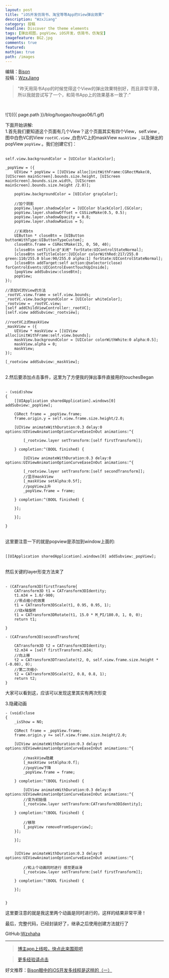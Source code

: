 ```yaml
---
layout: post
title: "iOS开发仿简书、淘宝等等App的View弹出效果"
description: "WzxJiang"
category: 投稿
headline: Discover the theme elements
tags: [弹出视图，popView，iOS开发，仿简书，仿淘宝]
imagefeature: BG2.jpg
comments: true
featured: 
mathjax: true
path: /images
---
```

编辑：[Bison](http://allluckly.cn/)<br>
投稿：[WzxJiang](http://www.jianshu.com/p/a697d2a38b3c)<br>

>&quot;昨天用简书App的时候觉得这个View的弹出效果特别好，而且非常平滑，所以我就尝试写了一个，和简书App上的效果基本一致了:&quot;

<br>

![1]({{ page.path }}/blog/tuogao/tougao06/1.gif)<br>


下面开始讲解:<br>
1.首先我们要知道这个页面有几个View？这个页面其实有四个View，self.view , 图中白色VC的View  `rootVC.view` ,白色VC上的maskView `maskView `, 以及弹出的popView `popView` 。我们创建它们：<br>
<br>

```
self.view.backgroundColor = [UIColor blackColor];

_popView = ({
    UIView * popView = [[UIView alloc]initWithFrame:CGRectMake(0, [UIScreen mainScreen].bounds.size.height, [UIScreen mainScreen].bounds.size.width, [UIScreen mainScreen].bounds.size.height /2.0)];

    popView.backgroundColor = [UIColor grayColor];

    //加个阴影
    popView.layer.shadowColor = [UIColor blackColor].CGColor;
    popView.layer.shadowOffset = CGSizeMake(0.5, 0.5);
    popView.layer.shadowOpacity = 0.8;
    popView.layer.shadowRadius = 5;

    //关闭btn
    UIButton * closeBtn = [UIButton buttonWithType:UIButtonTypeCustom];
    closeBtn.frame = CGRectMake(15, 0, 50, 40);
    [closeBtn setTitle:@"关闭" forState:UIControlStateNormal];
    [closeBtn setTitleColor:[UIColor colorWithRed:217/255.0 green:110/255.0 blue:90/255.0 alpha:1] forState:UIControlStateNormal];
    [closeBtn addTarget:self action:@selector(close) forControlEvents:UIControlEventTouchUpInside];
    [popView addSubview:closeBtn];
    popView;
});    

//添加VC的View的方法
_rootVC.view.frame = self.view.bounds;
_rootVC.view.backgroundColor = [UIColor whiteColor];
_rootview = _rootVC.view;
[self addChildViewController:_rootVC];
[self.view addSubview:_rootview];

//rootVC上的maskView
_maskView = ({
    UIView * maskView = [[UIView alloc]initWithFrame:self.view.bounds];
    maskView.backgroundColor = [UIColor colorWithWhite:0 alpha:0.5];
    maskView.alpha = 0;
    maskView;
});

[_rootview addSubview:_maskView];

```
<br>
2.然后要添加点击事件，这里为了方便我的弹出事件直接用的touchesBegan<br>
<br>

```
- (void)show
{
    [[UIApplication sharedApplication].windows[0] addSubview:_popView];

    CGRect frame = _popView.frame;
    frame.origin.y = self.view.frame.size.height/2.0;

    [UIView animateWithDuration:0.3 delay:0 options:UIViewAnimationOptionCurveEaseInOut animations:^{

        [_rootview.layer setTransform:[self firstTransform]];

    } completion:^(BOOL finished) {

        [UIView animateWithDuration:0.3 delay:0 options:UIViewAnimationOptionCurveEaseInOut animations:^{

        [_rootview.layer setTransform:[self secondTransform]];
        //显示maskView
        [_maskView setAlpha:0.5f];
        //popView上升
        _popView.frame = frame;

    } completion:^(BOOL finished) {

    }];

    }];

}
```
<br>
这里要注意一下的就是popview是添加到window上面的:<br>
<br>

```
[[UIApplication sharedApplication].windows[0] addSubview:_popView];
```

<br>
然后关键的layer形变方法来了<br>
<br>

```
- (CATransform3D)firstTransform{
    CATransform3D t1 = CATransform3DIdentity;
    t1.m34 = 1.0/-900;
    //带点缩小的效果
    t1 = CATransform3DScale(t1, 0.95, 0.95, 1);
    //绕x轴旋转
    t1 = CATransform3DRotate(t1, 15.0 * M_PI/180.0, 1, 0, 0);
    return t1;

}

- (CATransform3D)secondTransform{

    CATransform3D t2 = CATransform3DIdentity;
    t2.m34 = [self firstTransform].m34;
    //向上移
    t2 = CATransform3DTranslate(t2, 0, self.view.frame.size.height * (-0.08), 0);
    //第二次缩小
    t2 = CATransform3DScale(t2, 0.8, 0.8, 1);
    return t2;
}

```

大家可以看到这，应该可以发现这里其实有两次形变<br>

3.隐藏动画<br>

```
- (void)close
{
    _isShow = NO;

    CGRect frame = _popView.frame;
    frame.origin.y += self.view.frame.size.height/2.0;

    [UIView animateWithDuration:0.3 delay:0 options:UIViewAnimationOptionCurveEaseInOut animations:^{

        //maskView隐藏
        [_maskView setAlpha:0.f];
        //popView下降
        _popView.frame = frame;

    } completion:^(BOOL finished) {

        [UIView animateWithDuration:0.3 delay:0 options:UIViewAnimationOptionCurveEaseInOut animations:^{
        //变为初始值
        [_rootview.layer setTransform:CATransform3DIdentity];

    } completion:^(BOOL finished) {

        //移除
        [_popView removeFromSuperview];
    }];

    }];


    [UIView animateWithDuration:0.3 delay:0 options:UIViewAnimationOptionCurveEaseInOut animations:^{

        //和上个动画同时进行 感觉更丝滑
        [_rootview.layer setTransform:[self firstTransform]];

    } completion:^(BOOL finished) {

    }];


}

```
这里要注意的就是我这里两个动画是同时进行的，这样的结果非常平滑！<br>

最后，完整代码，已经封装好了，继承之后使用创建方法就行了<br>

GitHub:[Wzxhaha](https://github.com/Wzxhaha/WZXJianShuPopDemo)<br>


----------------------------------------------------------

> [博主app上线啦，快点此来围观吧](https://itunes.apple.com/us/app/it-blog-zi-xueios-kai-fa-jin/id1067787090?l=zh&ls=1&mt=8)<br>

> [更多经验请点击](http://allluckly.cn/)<br>

好文推荐：[Bison眼中的iOS开发多线程是这样的（一）](http://allluckly.cn/多线程/duoxiancheng01/)<br>







